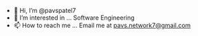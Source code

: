 - 👋 Hi, I’m @pavspatel7
- 👀 I’m interested in ... Software Engineering
- 📫 How to reach me ... Email me at pavs.network7@gmail.com
